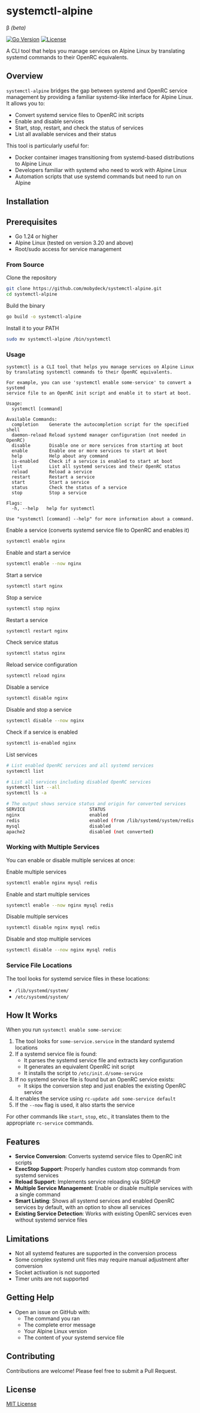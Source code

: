 # systemctl-alpine 
β _(beta)_

[![Go Version](https://img.shields.io/github/go-mod/go-version/mobydeck/systemctl-alpine)](https://golang.org/doc/devel/release.html)
[![License](https://img.shields.io/badge/license-MIT-blue.svg)](LICENSE)

A CLI tool that helps you manage services on Alpine Linux by translating systemd commands to their OpenRC equivalents.

## Overview

`systemctl-alpine` bridges the gap between systemd and OpenRC service management by providing a familiar systemd-like interface for Alpine Linux. It allows you to:

- Convert systemd service files to OpenRC init scripts
- Enable and disable services
- Start, stop, restart, and check the status of services
- List all available services and their status

This tool is particularly useful for:
- Docker container images transitioning from systemd-based distributions to Alpine Linux
- Developers familiar with systemd who need to work with Alpine Linux
- Automation scripts that use systemd commands but need to run on Alpine

## Installation

## Prerequisites

- Go 1.24 or higher
- Alpine Linux (tested on version 3.20 and above)
- Root/sudo access for service management

### From Source

Clone the repository

```bash
git clone https://github.com/mobydeck/systemctl-alpine.git
cd systemctl-alpine
```

Build the binary

```bash
go build -o systemctl-alpine
```

Install it to your PATH

```bash
sudo mv systemctl-alpine /bin/systemctl
```

### Usage

```
systemctl is a CLI tool that helps you manage services on Alpine Linux
by translating systemctl commands to their OpenRC equivalents.

For example, you can use 'systemctl enable some-service' to convert a systemd
service file to an OpenRC init script and enable it to start at boot.

Usage:
  systemctl [command]

Available Commands:
  completion    Generate the autocompletion script for the specified shell
  daemon-reload Reload systemd manager configuration (not needed in OpenRC)
  disable       Disable one or more services from starting at boot
  enable        Enable one or more services to start at boot
  help          Help about any command
  is-enabled    Check if a service is enabled to start at boot
  list          List all systemd services and their OpenRC status
  reload        Reload a service
  restart       Restart a service
  start         Start a service
  status        Check the status of a service
  stop          Stop a service

Flags:
  -h, --help   help for systemctl

Use "systemctl [command] --help" for more information about a command.
```

Enable a service (converts systemd service file to OpenRC and enables it)

```bash
systemctl enable nginx
```

Enable and start a service

```bash
systemctl enable --now nginx
```

Start a service

```bash
systemctl start nginx
```

Stop a service

```bash
systemctl stop nginx
```

Restart a service

```bash
systemctl restart nginx
```

Check service status

```bash
systemctl status nginx
```

Reload service configuration

```bash
systemctl reload nginx
```

Disable a service

```bash
systemctl disable nginx
```

Disable and stop a service

```bash
systemctl disable --now nginx
```

Check if a service is enabled

```bash
systemctl is-enabled nginx
```

List services

```bash
# List enabled OpenRC services and all systemd services
systemctl list

# List all services including disabled OpenRC services
systemctl list --all
systemctl ls -a

# The output shows service status and origin for converted services
SERVICE                        STATUS
nginx                          enabled
redis                          enabled (from /lib/systemd/system/redis.service)
mysql                          disabled
apache2                        disabled (not converted)
```

### Working with Multiple Services

You can enable or disable multiple services at once:

Enable multiple services

```bash
systemctl enable nginx mysql redis
```

Enable and start multiple services

```bash
systemctl enable --now nginx mysql redis
```

Disable multiple services

```bash
systemctl disable nginx mysql redis
```

Disable and stop multiple services

```bash
systemctl disable --now nginx mysql redis
```

### Service File Locations

The tool looks for systemd service files in these locations:
- `/lib/systemd/system/`
- `/etc/systemd/system/`

## How It Works

When you run `systemctl enable some-service`:

1. The tool looks for `some-service.service` in the standard systemd locations
2. If a systemd service file is found:
   - It parses the systemd service file and extracts key configuration
   - It generates an equivalent OpenRC init script
   - It installs the script to `/etc/init.d/some-service`
3. If no systemd service file is found but an OpenRC service exists:
   - It skips the conversion step and just enables the existing OpenRC service
4. It enables the service using `rc-update add some-service default`
5. If the `--now` flag is used, it also starts the service

For other commands like `start`, `stop`, etc., it translates them to the appropriate `rc-service` commands.

## Features

- **Service Conversion**: Converts systemd service files to OpenRC init scripts
- **ExecStop Support**: Properly handles custom stop commands from systemd services
- **Reload Support**: Implements service reloading via SIGHUP
- **Multiple Service Management**: Enable or disable multiple services with a single command
- **Smart Listing**: Shows all systemd services and enabled OpenRC services by default, with an option to show all services
- **Existing Service Detection**: Works with existing OpenRC services even without systemd service files

## Limitations

- Not all systemd features are supported in the conversion process
- Some complex systemd unit files may require manual adjustment after conversion
- Socket activation is not supported
- Timer units are not supported

## Getting Help

- Open an issue on GitHub with:
  - The command you ran
  - The complete error message
  - Your Alpine Linux version
  - The content of your systemd service file

## Contributing

Contributions are welcome! Please feel free to submit a Pull Request.

## License

[MIT License](LICENSE)
